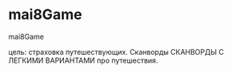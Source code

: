 # mai8Game
mai8Game


цель: страховка путешествующих. Сканворды
СКАНВОРДЫ С ЛЕГКИМИ ВАРИАНТАМИ про путешествия.

